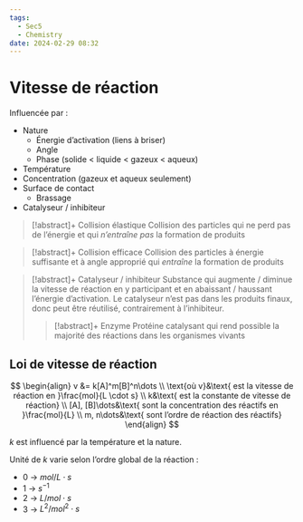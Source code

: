 ```yaml
---
tags:
  - Sec5
  - Chemistry
date: 2024-02-29 08:32
---
```


# Vitesse de réaction

Influencée par :

- Nature
	- Énergie d’activation (liens à briser)
	- Angle
	- Phase (solide < liquide < gazeux < aqueux)
- Température
- Concentration (gazeux et aqueux seulement)
- Surface de contact
	- Brassage
- Catalyseur / inhibiteur

> [!abstract]+ Collision élastique
> Collision des particles qui ne perd pas de l’énergie et qui *n’entraîne pas* la formation de produits

> [!abstract]+ Collision efficace
> Collision des particles à énergie suffisante et à angle approprié qui *entraîne* la formation de produits

> [!abstract]+ Catalyseur / inhibiteur
> Substance qui augmente / diminue la vitesse de réaction en y participant et en abaissant / haussant l’énergie d’activation. Le catalyseur n’est pas dans les produits finaux, donc peut être réutilisé, contrairement à l’inhibiteur.
> > [!abstract]+ Enzyme
> > Protéine catalysant qui rend possible la majorité des réactions dans les organismes vivants

## Loi de vitesse de réaction

$$
\begin{align}
v &= k[A]^m[B]^n\dots \\
\text{où v}&\text{ est la vitesse de réaction en }\frac{mol}{L \cdot s} \\
k&\text{ est la constante de vitesse de réaction} \\
[A], [B]\dots&\text{ sont la concentration des réactifs en }\frac{mol}{L} \\
m, n\dots&\text{ sont l’ordre de réaction des réactifs}
\end{align}
$$

$k$ est influencé par la température et la nature.

Unité de $k$ varie selon l’ordre global de la réaction :

- 0 -> $mol/L\cdot s$
- 1 -> $s^{-1}$
- 2 -> $L/mol\cdot s$
- 3 -> $L^2/mol^2\cdot s$